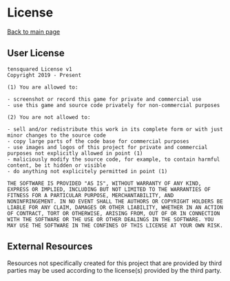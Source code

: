 
# License
[Back to main page](README.md)

## User License

	tensquared License v1
	Copyright 2019 - Present

	(1) You are allowed to:

	- screenshot or record this game for private and commercial use
	- use this game and source code privately for non-commercial purposes
	
	(2) You are not allowed to:
	
	- sell and/or redistribute this work in its complete form or with just minor changes to the source code
	- copy large parts of the code base for commercial purposes
	- use images and logos of this project for private and commercial purposes not explicitly allowed in point (1)
	- maliciously modify the source code, for example, to contain harmful content, be it hidden or visible
	- do anything not explicitely permitted in point (1)
    
    THE SOFTWARE IS PROVIDED "AS IS", WITHOUT WARRANTY OF ANY KIND, EXPRESS OR IMPLIED, INCLUDING BUT NOT LIMITED TO THE WARRANTIES OF FITNESS FOR A PARTICULAR PURPOSE, MERCHANTABILITY, AND NONINFRINGEMENT. IN NO EVENT SHALL THE AUTHORS OR COPYRIGHT HOLDERS BE LIABLE FOR ANY CLAIM, DAMAGES OR OTHER LIABILITY, WHETHER IN AN ACTION OF CONTRACT, TORT OR OTHERWISE, ARISING FROM, OUT OF OR IN CONNECTION WITH THE SOFTWARE OR THE USE OR OTHER DEALINGS IN THE SOFTWARE. YOU MAY USE THE SOFTWARE IN THE CONFINES OF THIS LICENSE AT YOUR OWN RISK.

## External Resources

Resources not specifically created for this project that are provided by third parties may be used according to the license(s) provided by the third party.

